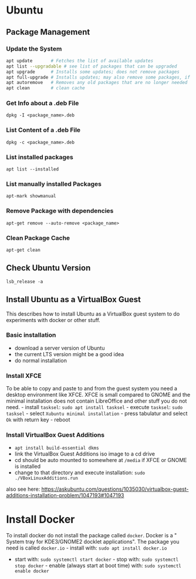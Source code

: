 # Ubuntu

## Package Management

### Update the System
``` bash
apt update       # Fetches the list of available updates
apt list --upgradable # see list of packages that can be upgraded
apt upgrade      # Installs some updates; does not remove packages
apt full-upgrade # Installs updates; may also remove some packages, if needed
apt autoremove   # Removes any old packages that are no longer needed
apt clean        # clean cache
```

### Get Info about a .deb File
`dpkg -I <package_name>.deb`

### List Content of a .deb File
`dpkg -c <package_name>.deb`

### List installed packages
`apt list --installed`

### List manually installed Packages
`apt-mark showmanual`

### Remove Package with dependencies
`apt-get remove --auto-remove <package_name>`

### Clean Package Cache
`apt-get clean`

## Check Ubuntu Version
`lsb_release -a`

## Install Ubuntu as a VirtualBox Guest
This describes how to install Ubuntu as a VirtualBox guest system to do
experiments with docker or other stuff.

### Basic installation
  - download a server version of Ubuntu
  - the current LTS version might be a good idea
  - do normal installation

### Install XFCE
To be able to copy and paste to and from the guest system you need a
desktop environment like XFCE. XFCE is small compared to GNOME and the
minimal installation does not contain LibreOffice and other stuff you do
not need. - install `tasksel`: `sudo apt install tasksel` - execute
`tasksel`: `sudo tasksel` - select `Xubuntu minimal installation` -
press tabulatur and select `Ok` with return key - reboot

### Install VirtualBox Guest Additions
  - `apt install build-essential dkms`
  - link the VirtualBox Guest Additions iso image to a cd drive
  - cd should be auto mounted to somewhere at `/media` if XFCE or GNOME
    is installed
  - change to that directory and execute installation: `sudo
    ./VBoxLinuxAdditions.run`

also see here:
<https://askubuntu.com/questions/1035030/virtualbox-guest-additions-installation-problem/1047193#1047193>

# Install Docker
To install docker do not install the package called `docker`. Docker is
a " System tray for KDE3/GNOME2 docklet applications". The package you
need is called `docker.io` - install with: `sudo apt install docker.io`
- start with: `sudo systemctl start docker` - stop with: `sudo systemctl
stop docker` - enable (always start at boot time) with: `sudo systemctl
enable docker`
